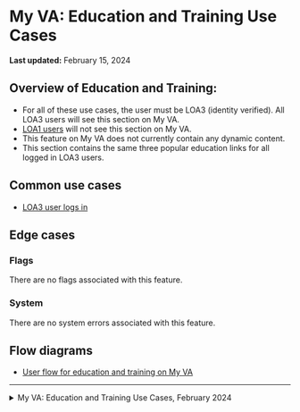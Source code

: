 # My VA: Education and Training Use Cases

**Last updated:** February 15, 2024

## Overview of Education and Training:
- For all of these use cases, the user must be LOA3 (identity verified). All LOA3 users will see this section on My VA.
- [LOA1 users](https://github.com/department-of-veterans-affairs/va.gov-team/tree/master/products/identity-personalization/my-va/use-cases/LOA1-use-cases) will not see this section on My VA.
- This feature on My VA does not currently contain any dynamic content.
- This section contains the same three popular education links for all logged in LOA3 users.

## Common use cases
- [LOA3 user logs in](https://github.com/department-of-veterans-affairs/va.gov-team/blob/master/products/identity-personalization/my-va/use-cases/education-and-training-use-cases/loa3-user-logs-in.md)

## Edge cases

### Flags
There are no flags associated with this feature.

### System
There are no system errors associated with this feature.

## Flow diagrams
- [User flow for education and training on My VA](https://www.figma.com/file/15yOY4VEzitxm5tRMDiAzz/My-VA?type=design&node-id=0-7591&mode=design)

---

<details><summary>My VA: Education and Training Use Cases, February 2024</summary>

# My VA: Education and Training Use Cases

**Last updated:** February 15, 2024

## Overview of Education and Training:
- For all of these use cases, the user must be LOA3 (identity verified). All LOA3 users will see this section on My VA.
- [LOA1 users](https://github.com/department-of-veterans-affairs/va.gov-team/tree/master/products/identity-personalization/my-va/use-cases/LOA1-use-cases) will not see this section on My VA.
- This feature on My VA does not currently contain any dynamic content.
- This section contains the same three popular education links for all logged in LOA3 users.

## Common use cases
- [LOA3 user logs in](https://github.com/department-of-veterans-affairs/va.gov-team/blob/master/products/identity-personalization/my-va/use-cases/education-and-training-use-cases/loa3-user-logs-in.md)

## Edge cases

### Flags
There are no flags associated with this feature.

### System
There are no system errors associated with this feature.

## Flow diagrams
- [User flow for education and training on My VA](https://www.figma.com/file/15yOY4VEzitxm5tRMDiAzz/My-VA?type=design&node-id=0-7591&mode=design)

</details>
